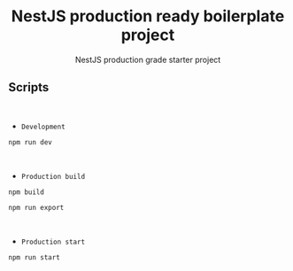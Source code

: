 <!--lint disable awesome-heading awesome-github awesome-toc double-link -->

<h1 align='center'>NestJS production ready boilerplate project</h1>

<p align='center'>
NestJS production grade starter project 
</p>

## Scripts

<br>

- `Development`

```
npm run dev
```

<br>

- `Production build`

```
npm build
```

```
npm run export
```

<br>

- `Production start`

```
npm run start
```
